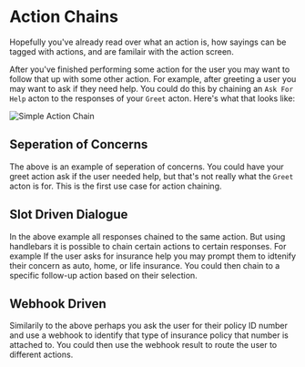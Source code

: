 # Action Chains

Hopefully you've already read over what an action is, how sayings can be tagged with actions, and are familair with the action screen.

After you've finished performing some action for the user you may want to follow that up with some other action. For example, after greeting a user you may want to ask if they need help. You could do this by chaining an `Ask For Help` acton to the responses of your `Greet` acton. Here's what that looks like:

![Simple Action Chain](./img/chains/offer-help.PNG)


## Seperation of Concerns

The above is an example of seperation of concerns. You could have your greet action ask if the user needed help, but that's not really what the `Greet` acton is for. This is the first use case for action chaining.


## Slot Driven Dialogue

In the above example all responses chained to the same action. But using handlebars it is possible to chain certain actions to certain responses. For example If the user asks for insurance help you may prompt them to idtenify their concern as auto, home, or life insurance. You could then chain to a specific follow-up action based on their selection.




## Webhook Driven

Similarily to the above perhaps you ask the user for their policy ID number and use a webhook to identify that type of insurance policy that number is attached to. You could then use the webhook result to route the user to different actions.


